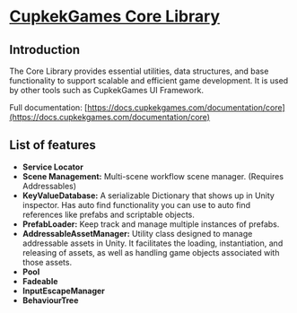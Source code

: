 # [CupkekGames Core Library](https://docs.cupkekgames.com/documentation/core)

## Introduction

The Core Library provides essential utilities, data structures, and base functionality to support scalable and efficient game development. 
It is used by other tools such as CupkekGames UI Framework.

Full documentation: [https://docs.cupkekgames.com/documentation/core](https://docs.cupkekgames.com/documentation/core)

## List of features
- **Service Locator**
- **Scene Management:** Multi-scene workflow scene manager. (Requires Addressables)
- **KeyValueDatabase:** A serializable Dictionary that shows up in Unity inspector. Has auto find functionality you can use to auto find references like prefabs and scriptable objects.
- **PrefabLoader:** Keep track and manage multiple instances of prefabs.
- **AddressableAssetManager:** Utility class designed to manage addressable assets in Unity. It facilitates the loading, instantiation, and releasing of assets, as well as handling game objects associated with those assets.
- **Pool**
- **Fadeable**
- **InputEscapeManager**
- **BehaviourTree**

